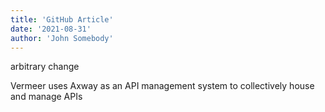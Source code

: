 ```yaml
---
title: 'GitHub Article'
date: '2021-08-31'
author: 'John Somebody'
---
```

arbitrary change

Vermeer uses Axway as an API management system to collectively house and manage APIs